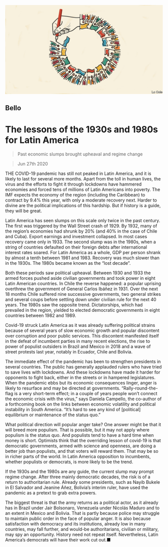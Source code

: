![](./images/20200627_AMD001_0.jpg)

## Bello

# The lessons of the 1930s and 1980s for Latin America

> Past economic slumps brought upheaval and regime change

> Jun 27th 2020

THE COVID-19 pandemic has still not peaked in Latin America, and it is likely to last for several more months. Apart from the toll in human lives, the virus and the efforts to fight it through lockdowns have hammered economies and forced tens of millions of Latin Americans into poverty. The IMF expects the economy of the region (including the Caribbean) to contract by 9.4% this year, with only a moderate recovery next. Harder to divine are the political implications of this hardship. But if history is a guide, they will be great.

Latin America has seen slumps on this scale only twice in the past century. The first was triggered by the Wall Street crash of 1929. By 1932, many of the region’s economies had shrunk by 20% (and 40% in the case of Chile and Cuba). Export earnings and investment collapsed. In most cases recovery came only in 1933. The second slump was in the 1980s, when a string of countries defaulted on their foreign debts after international interest rates soared. For Latin America as a whole, GDP per person shrank by almost a tenth between 1981 and 1983. Recovery was much slower than in the 1930s. The 1980s became known as the “lost decade”.

Both these periods saw political upheaval. Between 1930 and 1933 the armed forces pushed aside civilian governments and took power in eight Latin American countries. In Chile the reverse happened: a popular uprising overthrew the government of General Carlos Ibáñez in 1931. Over the next 18 months Chile suffered nine successive governments, two general strikes and several coups before settling down under civilian rule for the next 40 years. The 1980s saw the opposite trend. Dictatorships, which had prevailed in the region, yielded to elected democratic governments in eight countries between 1982 and 1989.

Covid-19 struck Latin America as it was already suffering political strains because of several years of slow economic growth and popular discontent over corruption and poor public services. This discontent manifested itself in the defeat of incumbent parties in many recent elections, the rise to power of populist outsiders in Brazil and Mexico in 2018 and a wave of street protests last year, notably in Ecuador, Chile and Bolivia.

The immediate effect of the pandemic has been to strengthen presidents in several countries. The public has generally applauded rulers who have tried to save lives with lockdowns. And these lockdowns have made it harder for opponents to fight back, either in the streets or in hampered legislatures. When the pandemic ebbs but its economic consequences linger, anger is likely to resurface and may be directed at governments. “Rally-round-the-flag is a very short-term effect; in a couple of years people won’t connect the economic crisis with the virus,” says Daniela Campello, the co-author of a forthcoming book on the links between economic volatility and political instability in South America. “It’s hard to see any kind of [political] equilibrium or maintenance of the status quo.”

What political direction will popular anger take? One answer might be that it will breed more populism. That is possible, but it may not apply where populism is the status quo. And populists tend to have a hard time when money is short. Optimists think that the overriding lesson of covid-19 is that democratic governments, armed with science and openness, are doing a better job than populists, and that voters will reward them. That may be so in richer parts of the world. In Latin America opposition to incumbents, whether populists or democrats, is more likely to be the trend.

If the 1930s and the 1980s are any guide, the current slump may prompt regime change. After three mainly democratic decades, the risk is of a return to authoritarian rule. Already some presidents, such as Nayib Bukele in El Salvador and Jeanine Áñez, Bolivia’s interim ruler, have used the pandemic as a pretext to grab extra powers.

The biggest threat is that the army returns as a political actor, as it already has in Brazil under Jair Bolsonaro, Venezuela under Nicolás Maduro and to an extent in Mexico and Bolivia. That is partly because police may struggle to maintain public order in the face of popular anger. It is also because satisfaction with democracy and its institutions, already low in many countries, may fall further, and would-be authoritarians, civilian or military, may spy an opportunity. History need not repeat itself. Nevertheless, Latin America’s democrats will have their work cut out.■